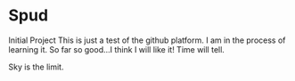 # Spud
Initial Project
This is just a test of the github platform.  I am in the process of learning it.
So far so good...I think I will like it!  Time will tell.

Sky is the limit.
